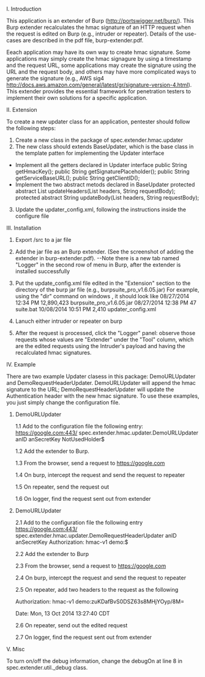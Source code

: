 I. Introduction

This application is an extender of Burp (http://portswigger.net/burp/). This Burp extender recalculates the hmac signature of an HTTP request when the request is edited on Burp (e.g., intruder or repeater). Details of the use-cases are described in the pdf file, burp-extender.pdf.

Eeach application may have its own way to create hmac signature. Some applications may simply create the hmac signagure by using a timestamp and the request URL, some applications may create the signature using the URL and the request body, and others may have more complicated ways to generate the signature (e.g., AWS sig4 http://docs.aws.amazon.com/general/latest/gr/signature-version-4.html). This extender provides the essential framework for penetration testers to implement their own solutions for a specific application. 

II. Extension

To create a new updater class for an application, pentester should follow the following steps:

1. Create a new class in the package of spec.extender.hmac.updater 
2. The new class should extends BaseUpdater, which is the base class in the template patten for implementing the Updater interface
- Implement all the getters declared in Updater interface
	public String getHmacKey();
	public String getSignaturePlaceholder();
	public String getServiceBaseURL();
	public String getClientID();
- Implement the two abstract metods declared in BaseUpdater
	protected abstract List<String> updateHeaders(List<String> headers, String requestBody);
	protected abstract String updateBody(List<String> headers, String requestBody);
3. Update the updater_config.xml, following the instructions inside the configure file

III. Installation

1. Export /src to a jar file
2. Add the jar file as an Burp extender. (See the screenshot of adding the extender in burp-extender.pdf).
--Note there is a new tab named "Logger" in the second row of menu in Burp, after the extender is installed successfully

3. Put the update_config.xml file edited in the "Extension" section to the directory of the burp jar file (e.g., burpsuite_pro_v1.6.05.jar)
For example, using the "dir" command on windows , it should look like
08/27/2014  12:34 PM        12,890,423	burpsuite_pro_v1.6.05.jar
08/27/2014  12:38 PM                47			suite.bat
10/08/2014  10:51 PM             2,410		updater_config.xml

4. Lanuch either intruder or repeater on burp
5. After the request is processed, click the "Logger" panel: observe those requests whose values are "Extender" under the "Tool" column, which are the edited requests using the Intruder's payload and having the recalculated hmac signatures.

IV. Example

There are two example Updater clasess in this package: DemoURLUpdater and DemoRequestHeaderUpdater. DemoURLUpdater will append the hmac signature to the URL; DemoRequestHeaderUpdater will update the Authentication header with the new hmac signature. To use these examples, you just simply change the configuration file.

1. DemoURLUpdater

	1.1 Add to the configuration file the following entry:
		<updater>
			<service-base-url>https://google.com:443/</service-base-url>
			<updater-class>spec.extender.hmac.updater.DemoURLUpdater</updater-class>
			<client-id>anID</client-id>
			<hmac-key>anSecretKey</hmac-key>
			<signature-place-holder>NotUsedHolder$</signature-place-holder>	
		</updater>
		
	1.2 Add the extender to Burp. 
	
	1.3 From the browser, send a request to https://google.com
	
	1.4 On burp, intercept the request and send the request to repeater
	
	1.5 On repeater, send the request out
	
	1.6 On logger, find the request sent out from extender

2. DemoURLUpdater

	2.1 Add to the configuration file the following entry
		<updater>
			<service-base-url>https://google.com:443/</service-base-url>
			<updater-class>spec.extender.hmac.updater.DemoRequestHeaderUpdater</updater-class>
			<client-id>anID</client-id>
			<hmac-key>anSecretKey</hmac-key>
			<signature-place-holder>Authorization: hmac-v1 demo:$</signature-place-holder>	
		</updater>
		
	2.2 Add the extender to Burp
	
	2.3 From the browser, send a request to https://google.com
	
	2.4 On burp, intercept the request and send the request to repeater
	
	2.5 On repeater, add two headers to the request as the following
	
	Authorization: hmac-v1 demo:zuKDafBvS0DSZ63s8MHjYOyp/8M=
	
	Date: Mon, 13 Oct 2014 13:27:40 CDT
	
	2.6 On repeater, send out the edited request
	
	2.7 On logger, find the request sent out from extender

V. Misc

To turn on/off the debug information, change the debugOn at line 8 in  spec.extender.util._debug class.
